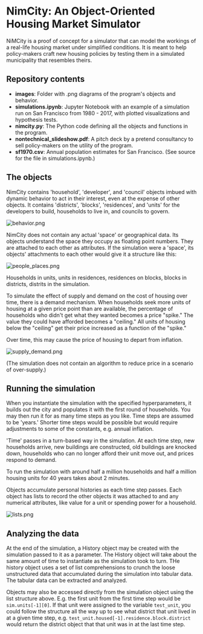 # NimCity: An Object-Oriented Housing Market Simulator

NiMCity is a proof of concept for a simulator that can model the workings of a real-life housing market under simplified conditions. It is meant to help policy-makers craft new housing policies by testing them in a simulated municipality that resembles theirs. 

## Repository contents

- **images**: Folder with .png diagrams of the program's objects and behavior.
- **simulations.ipynb**: Jupyter Notebook with an example of a simulation run on San Francisco from 1980 - 2017, with plotted visualizations and hypothesis tests.
- **nimcity.py**: The Python code defining all the objects and functions in the program.
- **nontechnical_slideshow.pdf**: A pitch deck by a pretend consultancy to sell policy-makers on the utility of the program.
- **sf1970.csv**: Annual population estimates for San Francisco. (See source for the file in simulations.ipynb.) 

## The objects

NimCity contains 'household', 'developer', and 'council' objects imbued with dynamic behavior to act in their interest, even at the expense of other objects. It contains 'districts', 'blocks', 'residences', and 'units' for the developers to build, households to live in, and councils to govern. 

![behavior.png](https://raw.githubusercontent.com/ssrosa/housing_market_simulator/master/images/behavior.png)

NimCity does not contain any actual 'space' or geographical data. Its objects understand the space they occupy as floating point numbers. They are attached to each other as attributes. If the simulation were a 'space', its objects' attachments to each other would give it a structure like this:

![people_places.png](https://raw.githubusercontent.com/ssrosa/housing_market_simulator/master/images/people_places.png)

Households in units, units in residences, residences on blocks, blocks in districts, distrits in the simulation.

To simulate the effect of supply and demand on the cost of housing over time, there is a demand mechanism. When households seek more units of housing at a given price point than are available, the percentage of households who didn't get what they wanted becomes a price "spike." The value they could have afforded becomes a "ceiling." All units of housing below the "ceiling" get their price increased as a function of the "spike."

Over time, this may cause the price of housing to depart from inflation.

![supply_demand.png](https://raw.githubusercontent.com/ssrosa/housing_market_simulator/master/images/supply_demand.png)

(The simulation does not contain an algorithm to reduce price in a scenario of over-supply.)

## Running the simulation

When you instantiate the simulation with the specified hyperparameters, it builds out the city and populates it with the first round of households. You may then run it for as many time steps as you like. Time steps are assumed to be 'years.' Shorter time steps would be possible but would require adjustments to some of the constants, e.g. annual inflation.

'Time' passes in a turn-based way in the simulation. At each time step, new households arrive, new buildings are constructed, old buildings are knocked down, households who can no longer afford their unit move out, and prices respond to demand.

To run the simulation with around half a million households and half a million housing units for 40 years takes about 2 minutes.

Objects accumulate personal histories as each time step passes. Each object has lists to record the other objects it was attached to and any numerical attributes, like value for a unit or spending power for a household.

![lists.png](https://raw.githubusercontent.com/ssrosa/housing_market_simulator/master/images/lists.png)

## Analyzing the data

At the end of the simulation, a History object may be created with the simulation passed to it as a parameter. The History object will take about the same amount of time to instantiate as the simulation took to turn. THe history object uses a set of list comprehensions to crunch the loose unstructured data that accumulated during the simulation into tabular data. The tabular data can be extracted and analyzed.

Objects may also be accessed directly from the simulation object using the list structure above. E.g. the first unit from  the first time step would be `sim.units[-1][0]`. If that unit were assigned to the variable `test_unit`, you could follow the structure all the way up to see what district that unit lived in at a given time step, e.g. `test_unit.housed[-1].residence.block.district` would return the district object that that unit was in at the last time step.
